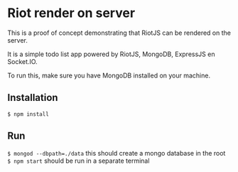 # Riot render on server

This is a proof of concept demonstrating that RiotJS can be rendered on the 
server.

It is a simple todo list app powered by RiotJS, MongoDB, ExpressJS en Socket.IO. 

To run this, make sure you have MongoDB installed on your machine.

## Installation

`$ npm install`

## Run

`$ mongod --dbpath=./data` this should create a mongo database in the root  
`$ npm start` should be run in a separate terminal
